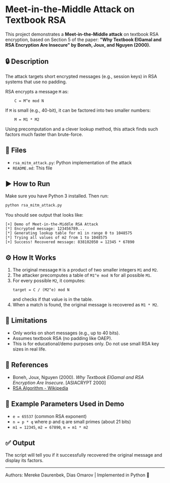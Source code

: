 # Meet-in-the-Middle Attack on Textbook RSA

This project demonstrates a **Meet-in-the-Middle attack** on textbook RSA encryption, based on Section 5 of the paper:
**"Why Textbook ElGamal and RSA Encryption Are Insecure" by Boneh, Joux, and Nguyen (2000).**

## 🔒 Description
The attack targets short encrypted messages (e.g., session keys) in RSA systems that use no padding.

RSA encrypts a message `M` as:
```
    C = M^e mod N
```

If `M` is small (e.g., 40-bit), it can be factored into two smaller numbers:
```
    M = M1 * M2
```
Using precomputation and a clever lookup method, this attack finds such factors much faster than brute-force.

## 📂 Files
- `rsa_mitm_attack.py`: Python implementation of the attack
- `README.md`: This file

## ▶️ How to Run
Make sure you have Python 3 installed. Then run:
```bash
python rsa_mitm_attack.py
```
You should see output that looks like:
```
[+] Demo of Meet-in-the-Middle RSA Attack
[*] Encrypted message: 123456789...
[*] Generating lookup table for m1 in range 0 to 1048575
[*] Trying all values of m2 from 1 to 1048575
[+] Success! Recovered message: 838102050 = 12345 * 67890
```

## ⚙️ How It Works
1. The original message `M` is a product of two smaller integers `M1` and `M2`.
2. The attacker precomputes a table of `M1^e mod N` for all possible `M1`.
3. For every possible `M2`, it computes:
   ```
   target = C / (M2^e) mod N
   ```
   and checks if that value is in the table.
4. When a match is found, the original message is recovered as `M1 * M2`.

## 📌 Limitations
- Only works on short messages (e.g., up to 40 bits).
- Assumes textbook RSA (no padding like OAEP).
- This is for educational/demo purposes only. Do not use small RSA key sizes in real life.

## 🧠 References
- Boneh, Joux, Nguyen (2000). *Why Textbook ElGamal and RSA Encryption Are Insecure*. [ASIACRYPT 2000]
- [RSA Algorithm - Wikipedia](https://en.wikipedia.org/wiki/RSA_(cryptosystem))

## 🧪 Example Parameters Used in Demo
- `e = 65537` (common RSA exponent)
- `n = p * q` where p and q are small primes (about 21 bits)
- `m1 = 12345`, `m2 = 67890`, `m = m1 * m2`

## ✅ Output
The script will tell you if it successfully recovered the original message and display its factors.

---
Authors: Mereke Daurenbek, Dias Omarov | Implemented in Python 🐍

